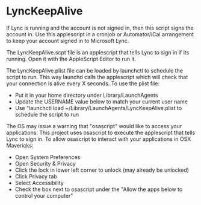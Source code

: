 LyncKeepAlive
=============

If Lync is running and the account is not signed in, then this script signs the account in. Use this applescript in a cronjob or Automator/iCal arrangement to keep your account signed in to Microsoft Lync. 

The LyncKeepAlive.scpt file is an applescript that tells Lync to sign in if its running. Open it with the AppleScript Editor to run it.

The LyncKeepAlive.plist file can be loaded by launchctl to schedule the script to run. This way launchd calls the applescript which will check that your connection is alive every X seconds.
To use the plist file:
- Put it in your home directory under Library/LaunchAgents
- Update the USERNAME value below to match your current user name
- Use "launchctl load ~/Library/LaunchAgents/LyncKeepAlive.plist to schedule the script to run


The OS may issue a warning that "osascript" would like to access your applications. This project uses osascript to execute the applescript that tells Lync to sign in. To allow osascript to interact with your applications in OSX Mavericks:
- Open System Preferences
- Open Security & Privacy
- Click the lock in lower left corner to unlock (may already be unlocked)
- Click Privacy tab
- Select Accessibility 
- Check the box next to osascript under the "Allow the apps below to control your computer"
